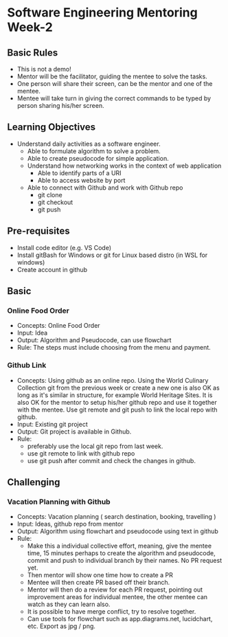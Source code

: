 # Software Engineering Mentoring Week-2

## Basic Rules
- This is not a demo!
- Mentor will be the facilitator, guiding the mentee to solve the tasks.
- One person will share their screen, can be the mentor and one of the mentee.
- Mentee will take turn in giving the correct commands to be typed by person sharing his/her screen.

## Learning Objectives

- Understand daily activities as a software engineer.
  - Able to formulate algorithm to solve a problem.
  - Able to create pseudocode for simple application.
  - Understand how networking works in the context of web application
    - Able to identify parts of a URI
    - Able to access website by port
  - Able to connect with Github and work with Github repo
    - git clone
    - git checkout
    - git push

## Pre-requisites

- Install code editor (e.g. VS Code)
- Install gitBash for Windows or git for Linux based distro (in WSL for windows)
- Create account in github

## Basic

### Online Food Order

- Concepts: Online Food Order
- Input: Idea
- Output: Algorithm and Pseudocode, can use flowchart
- Rule: The steps must include choosing from the menu and payment.

### Github Link
- Concepts: Using github as an online repo. Using the World Culinary Collection git from the previous week or create a new one is also OK as long as it's similar in structure, for example World Heritage Sites. It is also OK for the mentor to setup his/her github repo and use it together with the mentee. Use git remote and git push to link the local repo with github.
- Input: Existing git project
- Output: Git project is available in Github.
- Rule:
  - preferably use the local git repo from last week.
  - use git remote to link with github repo
  - use git push after commit and check the changes in github.

## Challenging

### Vacation Planning with Github

- Concepts: Vacation planning ( search destination, booking, travelling )
- Input: Ideas, github repo from mentor
- Output: Algorithm using flowchart and pseudocode using text in github
- Rule:
  - Make this a individual collective effort, meaning, give the mentee time, 15 minutes perhaps to create the algorithm and pseudocode, commit and push to individual branch by their names. No PR request yet.
  - Then mentor will show one time how to create a PR
  - Mentee will then create PR based off their branch.
  - Mentor will then do a review for each PR request, pointing out improvement areas for individual mentee, the other mentee can watch as they can learn also.
  - It is possible to have merge conflict, try to resolve together.
  - Can use tools for flowchart such as app.diagrams.net, lucidchart, etc. Export as jpg / png.
